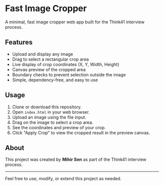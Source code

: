# Fast Image Cropper

A minimal, fast image cropper web app built for the Think41 interview process.

## Features

- Upload and display any image
- Drag to select a rectangular crop area
- Live display of crop coordinates (X, Y, Width, Height)
- Canvas preview of the cropped area
- Boundary checks to prevent selection outside the image
- Simple, dependency-free, and easy to use

## Usage

1. Clone or download this repository.
2. Open `index.html` in your web browser.
3. Upload an image using the file input.
4. Drag on the image to select a crop area.
5. See the coordinates and preview of your crop.
6. Click "Apply Crop" to view the cropped result in the preview canvas.

## About

This project was created by **Mihir Sen** as part of the Think41 interview process.

---

Feel free to use, modify, or extend this project as needed.
